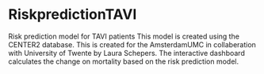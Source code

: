 # RiskpredictionTAVI
Risk prediction model for TAVI patients
This model is created using the CENTER2 database. This is created for the AmsterdamUMC in collaberation with University of Twente by Laura Schepers.
The interactive dashboard calculates the change on mortality based on the risk prediction model.
